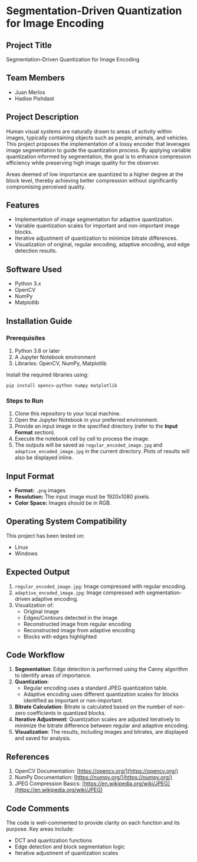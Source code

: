 # Segmentation-Driven Quantization for Image Encoding

## Project Title
Segmentation-Driven Quantization for Image Encoding

## Team Members
- Juan Merlos
- Hadise Pishdast

## Project Description
Human visual systems are naturally drawn to areas of activity within images, typically containing objects such as people, animals, and vehicles. This project proposes the implementation of a lossy encoder that leverages image segmentation to guide the quantization process. By applying variable quantization informed by segmentation, the goal is to enhance compression efficiency while preserving high image quality for the observer.

Areas deemed of low importance are quantized to a higher degree at the block level, thereby achieving better compression without significantly compromising perceived quality.

## Features
- Implementation of image segmentation for adaptive quantization.
- Variable quantization scales for important and non-important image blocks.
- Iterative adjustment of quantization to minimize bitrate differences.
- Visualization of original, regular encoding, adaptive encoding, and edge detection results.

## Software Used
- Python 3.x
- OpenCV
- NumPy
- Matplotlib

## Installation Guide

### Prerequisites
1. Python 3.8 or later
2. A Jupyter Notebook environment
3. Libraries: OpenCV, NumPy, Matplotlib

Install the required libraries using:
```bash
pip install opencv-python numpy matplotlib
```

### Steps to Run
1. Clone this repository to your local machine.
2. Open the Jupyter Notebook in your preferred environment.
3. Provide an input image in the specified directory (refer to the **Input Format** section).
4. Execute the notebook cell by cell to process the image.
5. The outputs will be saved as `regular_encoded_image.jpg` and `adaptive_encoded_image.jpg` in the current directory. Plots of results will also be displayed inline.

## Input Format
- **Format:** `.png` images
- **Resolution:** The input image must be 1920x1080 pixels.
- **Color Space:** Images should be in RGB.

## Operating System Compatibility
This project has been tested on:
- Linux
- Windows

## Expected Output
1. `regular_encoded_image.jpg`: Image compressed with regular encoding.
2. `adaptive_encoded_image.jpg`: Image compressed with segmentation-driven adaptive encoding.
3. Visualization of:
   - Original image
   - Edges/Contours detected in the image
   - Reconstructed image from regular encoding
   - Reconstructed image from adaptive encoding
   - Blocks with edges highlighted

## Code Workflow
1. **Segmentation**: Edge detection is performed using the Canny algorithm to identify areas of importance.
2. **Quantization**:
   - Regular encoding uses a standard JPEG quantization table.
   - Adaptive encoding uses different quantization scales for blocks identified as important or non-important.
3. **Bitrate Calculation**: Bitrate is calculated based on the number of non-zero coefficients in quantized blocks.
4. **Iterative Adjustment**: Quantization scales are adjusted iteratively to minimize the bitrate difference between regular and adaptive encoding.
5. **Visualization**: The results, including images and bitrates, are displayed and saved for analysis.

## References
1. OpenCV Documentation: [https://opencv.org/](https://opencv.org/)
2. NumPy Documentation: [https://numpy.org/](https://numpy.org/)
3. JPEG Compression Basics: [https://en.wikipedia.org/wiki/JPEG](https://en.wikipedia.org/wiki/JPEG)

## Code Comments
The code is well-commented to provide clarity on each function and its purpose. Key areas include:
- DCT and quantization functions
- Edge detection and block segmentation logic
- Iterative adjustment of quantization scales
